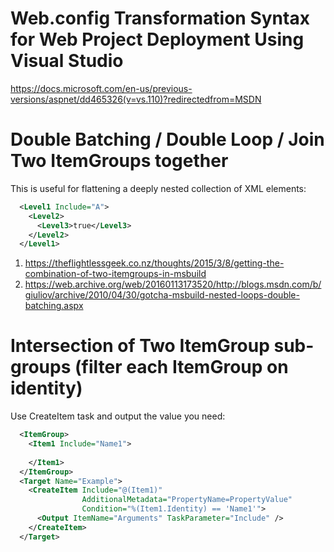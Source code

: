 # Web.config Transformation Syntax for Web Project Deployment Using Visual Studio
https://docs.microsoft.com/en-us/previous-versions/aspnet/dd465326(v=vs.110)?redirectedfrom=MSDN

# Double Batching / Double Loop / Join Two ItemGroups together
This is useful for flattening a deeply nested collection of XML elements:
```xml
  <Level1 Include="A">
    <Level2>
      <Level3>true</Level3>
    </Level2>
  </Level1>
```

1. https://theflightlessgeek.co.nz/thoughts/2015/3/8/getting-the-combination-of-two-itemgroups-in-msbuild
2. https://web.archive.org/web/20160113173520/http://blogs.msdn.com/b/giuliov/archive/2010/04/30/gotcha-msbuild-nested-loops-double-batching.aspx

# Intersection of Two ItemGroup sub-groups (filter each ItemGroup on identity)
Use CreateItem task and output the value you need:

```xml
  <ItemGroup>
    <Item1 Include="Name1">
      
    </Item1>
  </ItemGroup>
  <Target Name="Example">
    <CreateItem Include="@(Item1)" 
                AdditionalMetadata="PropertyName=PropertyValue" 
                Condition="%(Item1.Identity) == 'Name1'">
      <Output ItemName="Arguments" TaskParameter="Include" />
    </CreateItem>
  </Target>
```
